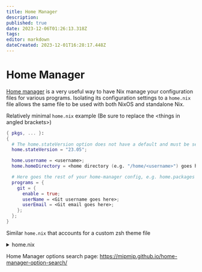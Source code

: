 ```yaml
---
title: Home Manager
description: 
published: true
date: 2023-12-06T01:26:13.318Z
tags: 
editor: markdown
dateCreated: 2023-12-01T16:28:17.448Z
---
```


# Home Manager
[Home manager](https://github.com/nix-community/home-manager) is a very useful way to have Nix manage your configuration files for various programs.  Isolating its configuration settings to a `home.nix` file allows the same file to be used with both NixOS and standalone Nix.

Relatively minimal `home.nix` example (Be sure to replace the \<things in angled brackets\>)
``` nix
{ pkgs, ... }:
{
  # The home.stateVersion option does not have a default and must be set
  home.stateVersion = "23.05";

  home.username = <username>;
  home.homeDirectory = <home directory (e.g. "/home/<username>") goes here>;

  # Here goes the rest of your home-manager config, e.g. home.packages = [ pkgs.foo ];
  programs = {
    git = {
      enable = true;
      userName = <Git username goes here>;
      userEmail = <Git email goes here>;
    };
  };
}
```

Similar `home.nix` that accounts for a custom zsh theme file
<details>
  <summary> home.nix </summary>

  ``` nix
  { pkgs, ... }:
  let custom_zsh_dir = ".custom_zsh_stuff";
  in {

    # The home.stateVersion option does not have a default and must be set
    home.stateVersion = "23.05";

    home.username = <username>;
    home.homeDirectory = <home directory (e.g. "/home/<username>") goes here>;

    # This is how to copy a directory from the config folder to the home folder
    home.file."${custom_zsh_dir}/themes/custom.zsh-theme".source =
      ./custom.zsh-theme;

    # Here goes the rest of your home-manager config, e.g. home.packages = [ pkgs.foo ];
    programs = {
      git = {
        enable = true;
        userName = <Git username goes here>;
        userEmail = <Git email goes here>;
      };
    };
  }
  ```
  </p>
</details>





Home Manager options search page: https://mipmip.github.io/home-manager-option-search/